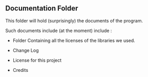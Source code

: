 ## Documentation Folder

This folder will hold (surprisingly) the documents of the program.

Such documents include (at the moment) include :

* Folder Containing all the licenses of the libraries we used.

* Change Log

* License for this project

* Credits

